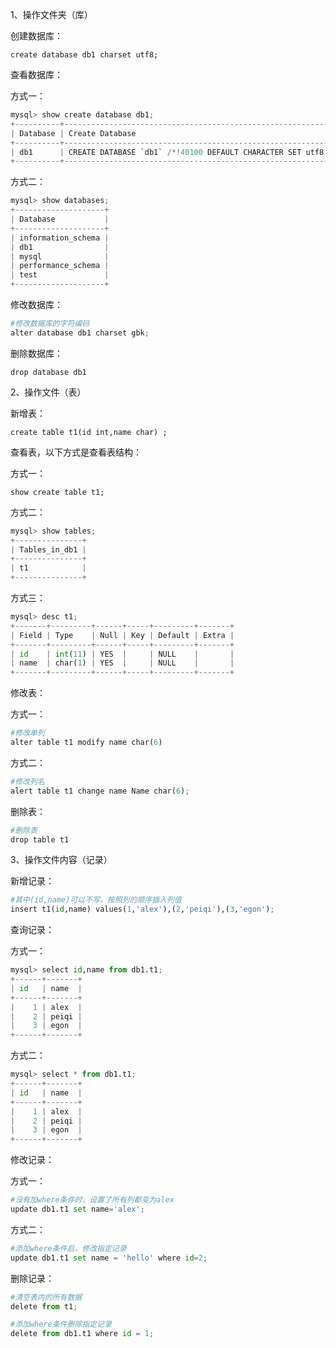 1、操作文件夹（库）

创建数据库：

```
create database db1 charset utf8;
```



查看数据库：

方式一：

```python
mysql> show create database db1;
+----------+--------------------------------------------------------------+
| Database | Create Database                                              |
+----------+--------------------------------------------------------------+
| db1      | CREATE DATABASE `db1` /*!40100 DEFAULT CHARACTER SET utf8 */ |
+----------+--------------------------------------------------------------+
```

方式二：

```python
mysql> show databases;
+--------------------+
| Database           |
+--------------------+
| information_schema |
| db1                |
| mysql              |
| performance_schema |
| test               |
+--------------------+
```



修改数据库：

```python
#修改数据库的字符编码
alter database db1 charset gbk;
```



删除数据库：

```
drop database db1 
```



2、操作文件（表）

新增表：

```
create table t1(id int,name char) ;
```

查看表，以下方式是查看表结构：

方式一：

```
show create table t1;
```

方式二：

```python
mysql> show tables;
+---------------+
| Tables_in_db1 |
+---------------+
| t1            |
+---------------+
```

方式三：

```python
mysql> desc t1;
+-------+---------+------+-----+---------+-------+
| Field | Type    | Null | Key | Default | Extra |
+-------+---------+------+-----+---------+-------+
| id    | int(11) | YES  |     | NULL    |       |
| name  | char(1) | YES  |     | NULL    |       |
+-------+---------+------+-----+---------+-------+
```

修改表：

方式一：

```python
#修改单列
alter table t1 modify name char(6)
```



方式二：


```python
#修改列名
alert table t1 change name Name char(6);
```



删除表：

```python
#删除表
drop table t1
```



3、操作文件内容（记录）

新增记录：

```python
#其中(id,name)可以不写，按照列的顺序插入列值
insert t1(id,name) values(1,'alex'),(2,'peiqi'),(3,'egon');
```



查询记录：

方式一：

```python
mysql> select id,name from db1.t1;
+------+-------+
| id   | name  |
+------+-------+
|    1 | alex  |
|    2 | peiqi |
|    3 | egon  |
+------+-------+
```



方式二：

```python
mysql> select * from db1.t1;
+------+-------+
| id   | name  |
+------+-------+
|    1 | alex  |
|    2 | peiqi |
|    3 | egon  |
+------+-------+
```



修改记录：

方式一：

```python
#没有加where条件时，设置了所有列都变为alex
update db1.t1 set name='alex';
```



方式二：

```python
#添加where条件后，修改指定记录
update db1.t1 set name = 'hello' where id=2;
```



删除记录：

```python
#清空表内的所有数据
delete from t1;
```



```python
#添加where条件删除指定记录
delete from db1.t1 where id = 1;
```

